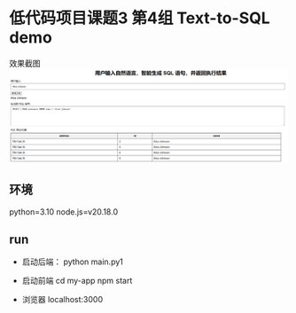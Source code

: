# 低代码项目课题3 第4组 Text-to-SQL demo

效果截图
![alt text](image.png)

## 环境
python=3.10
node.js=v20.18.0

## run
* 启动后端：
python main.py1

* 启动前端
cd my-app
npm start

* 浏览器
localhost:3000
